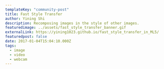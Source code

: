 ```yaml
---
templateKey: "community-post"
title: Fast Style Transfer
author: Yining Shi
description: Recomposing images in the style of other images.
featuredimage: ../assets/fast_style_transfer_banner.gif
externalLink: https://yining1023.github.io/fast_style_transfer_in_ML5/
featuredpost: false
date: 2017-01-04T15:04:10.000Z
tags:
  - image
  - video
  - webcam
---
```

